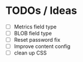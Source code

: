# TODOs / Ideas

- [ ] Metrics field type
- [ ] BLOB field type
- [ ] Reset password fix
- [ ] Improve content config
- [ ] clean up CSS